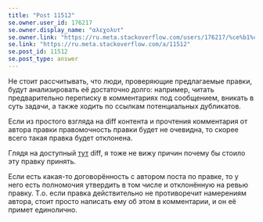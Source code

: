 ```yaml
---
title: "Post 11512"
se.owner.user_id: 176217
se.owner.display_name: "αλεχολυτ"
se.owner.link: "https://ru.meta.stackoverflow.com/users/176217/%ce%b1%ce%bb%ce%b5%cf%87%ce%bf%ce%bb%cf%85%cf%84"
se.link: "https://ru.meta.stackoverflow.com/a/11512"
se.post_id: 11512
se.post_type: answer
---
```

<p>Не стоит рассчитывать, что люди, проверяющие предлагаемые правки, будут анализировать её достаточно долго: например, читать предварительно переписку в комментариях под сообщением, вникать в суть задачи, а также ходить по ссылкам потенциальных дубликатов.</p>
<p>Если из простого взгляда на diff контента и прочтения комментария от автора правки правомочность правки будет не очевидна, то скорее всего такая правка будет отклонена.</p>
<p>Глядя на доступный <a href="https://ru.stackoverflow.com/review/suggested-edits/598457">тут</a> diff, я тоже не вижу причин почему бы стоило эту правку принять.</p>
<p>Если есть какая-то договорённость с автором поста по правке, то у него есть полномочия утвердить в том числе и отклонённую на ревью правку. Т.о. если правка действительно не противоречит намерениям автора, стоит просто написать ему об этом в комментарии, и он её примет единолично.</p>
